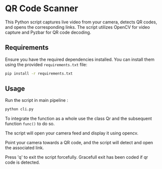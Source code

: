 # QR Code Scanner

This Python script captures live video from your camera, detects QR codes, and opens the corresponding links. The script utilizes OpenCV for video capture and Pyzbar for QR code decoding.

## Requirements

Ensure you have the required dependencies installed. You can install them using the provided `requirements.txt` file:

```bash
pip install -r requirements.txt 
```

## Usage
Run the script in main pipeline :
 ```bash
 python cli.py
 ```

To integrate the function as a whole use the class Qr and the subsequent function `func()`
to do so.


The script will open your camera feed and display it using opencv.

Point your camera towards a QR code, and the script will detect and open the associated link.

Press 'q' to exit the script forcefully.
Gracefull exit has been coded if qr code is detected.

